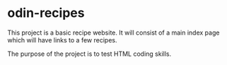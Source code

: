 # odin-recipes

This project is a basic recipe website. It will consist of a main index page which will have links to a few recipes.

The purpose of the project is to test HTML coding skills.